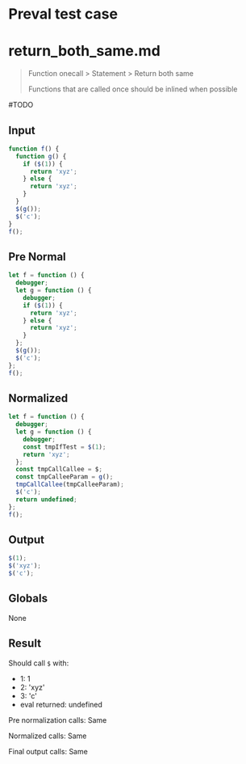 # Preval test case

# return_both_same.md

> Function onecall > Statement > Return both same
>
> Functions that are called once should be inlined when possible

#TODO

## Input

`````js filename=intro
function f() {
  function g() {
    if ($(1)) {
      return 'xyz';
    } else {
      return 'xyz';
    }
  }
  $(g());
  $('c');
}
f();
`````

## Pre Normal

`````js filename=intro
let f = function () {
  debugger;
  let g = function () {
    debugger;
    if ($(1)) {
      return 'xyz';
    } else {
      return 'xyz';
    }
  };
  $(g());
  $('c');
};
f();
`````

## Normalized

`````js filename=intro
let f = function () {
  debugger;
  let g = function () {
    debugger;
    const tmpIfTest = $(1);
    return 'xyz';
  };
  const tmpCallCallee = $;
  const tmpCalleeParam = g();
  tmpCallCallee(tmpCalleeParam);
  $('c');
  return undefined;
};
f();
`````

## Output

`````js filename=intro
$(1);
$('xyz');
$('c');
`````

## Globals

None

## Result

Should call `$` with:
 - 1: 1
 - 2: 'xyz'
 - 3: 'c'
 - eval returned: undefined

Pre normalization calls: Same

Normalized calls: Same

Final output calls: Same
